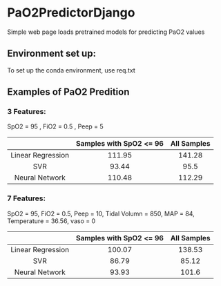 # PaO2PredictorDjango
Simple web page loads pretrained models for predicting PaO2 values

## Environment set up:
To set up the conda environment, use req.txt 

## Examples of PaO2 Predition

### 3 Features:

SpO2 = 95  , FiO2 = 0.5 ,  Peep = 5

|                 |  Samples with SpO2 <= 96    |  All Samples |
|:---------------:|:----------:|:------------:|
|Linear Regression|   111.95   |    141.28    |
|     SVR         |   93.44    |     95.5     |
| Neural Network  |   110.48   |    112.29    |


### 7 Features:

SpO2 = 95, FiO2 = 0.5, Peep = 10, Tidal Volumn = 850, MAP = 84, Temperature = 36.56, vaso = 0

|                 |  Samples with SpO2 <= 96   |  All Samples |
|:---------------:|:--------:|:------------:|
|Linear Regression|  100.07  |    138.53   |
|     SVR         |   86.79  |     85.12    |
| Neural Network  |   93.93  |     101.6    |